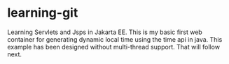 # learning-git
Learning Servlets and Jsps in Jakarta EE. This is my basic first web container for generating dynamic local time using the time api in java. 
This example has been designed without multi-thread support. That will follow next.  
